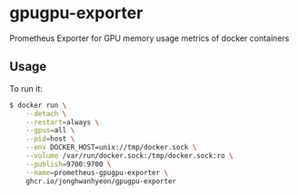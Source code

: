 # gpugpu-exporter
Prometheus Exporter for GPU memory usage metrics of docker containers

## Usage
To run it:

```bash
$ docker run \
    --detach \
    --restart=always \
    --gpus=all \
    --pid=host \
    --env DOCKER_HOST=unix://tmp/docker.sock \
    --volume /var/run/docker.sock:/tmp/docker.sock:ro \
    --publish=9700:9700 \
    --name=prometheus-gpugpu-exporter \
    ghcr.io/jonghwanhyeon/gpugpu-exporter
```